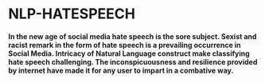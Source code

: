 # NLP-HATESPEECH

#### In the new age of social media hate speech is the sore subject. Sexist and racist remark in the form of hate speech is a prevailing occurrence in Social Media. Intricacy of Natural Language construct make classifying hate speech challenging. The inconspicuousness and resilience provided by internet have made it for any user to impart in a combative way.
